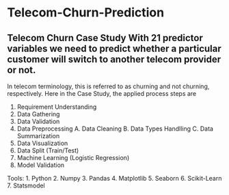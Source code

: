 # Telecom-Churn-Prediction
## Telecom Churn Case Study With 21 predictor variables we need to predict whether a particular customer will switch to another telecom provider or not. 
   In telecom terminology, this is referred to as churning and not churning, respectively.
Here in the Case Study, the applied process steps are

  1. Requirement Understanding
  2. Data Gathering
  3. Data Validation
  4. Data Preprocessing
      A. Data Cleaning
      B. Data Types Handlling
      C. Data Summarization
  5. Data Visualization
  6. Data Split (Train/Test)
  7. Machine Learning (Logistic Regression)
  8. Model Validation

Tools: 1. Python
       2. Numpy
       3. Pandas
       4. Matplotlib
       5. Seaborn
       6. Scikit-Learn
       7. Statsmodel
   
